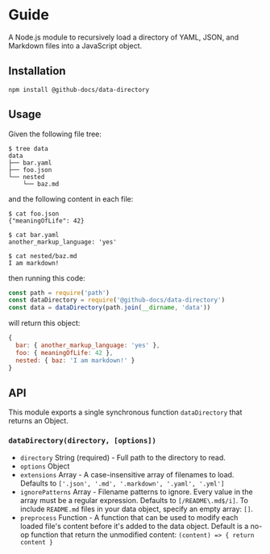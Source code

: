 # Guide

A Node.js module to recursively load a directory of YAML, JSON, and Markdown files into a JavaScript object.

## Installation

```
npm install @github-docs/data-directory
```

## Usage

Given the following file tree:

```
$ tree data
data
├── bar.yaml
├── foo.json
└── nested
    └── baz.md
```

and the following content in each file:

```
$ cat foo.json
{"meaningOfLife": 42}

$ cat bar.yaml
another_markup_language: 'yes'

$ cat nested/baz.md
I am markdown!
```

then running this code:

```js
const path = require('path')
const dataDirectory = require('@github-docs/data-directory')
const data = dataDirectory(path.join(__dirname, 'data'))
```

will return this object:

```js
{
  bar: { another_markup_language: 'yes' },
  foo: { meaningOfLife: 42 },
  nested: { baz: 'I am markdown!' }
}
```

## API

This module exports a single synchronous function `dataDirectory` that returns
an Object.

### `dataDirectory(directory, [options])`

- `directory` String (required) - Full path to the directory to read.
- `options` Object
- `extensions` Array - A case-insensitive array of filenames to load. Defaults to `['.json', '.md', '.markdown', '.yaml', '.yml']`
- `ignorePatterns` Array - Filename patterns to ignore. Every value in the array must be a regular expression. Defaults to `[/README\.md$/i]`. To include `README.md` files in your data object, specify an empty array: `[]`.
- `preprocess` Function - A function that can be used to modify each loaded file's content before it's added to the data object. Default is a no-op function that return the unmodified content: `(content) => { return content }`
